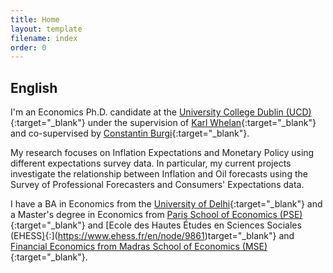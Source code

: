 ```yaml
---
title: Home
layout: template
filename: index
order: 0
---  
```


## English

I'm an Economics Ph.D. candidate at the [University College Dublin (UCD)](https://www.ucd.ie/economics/phd/){:target="_blank"} under the supervision of [Karl Whelan](https://karlwhelan.com/blog/){:target="_blank"} and co-supervised by [Constantin Burgi](https://www.musikbase.net/cgi-sys/suspendedpage.cgi){:target="_blank"}.

My research focuses on Inflation Expectations and Monetary Policy using different expectations survey data. In particular, my current projects investigate the relationship between Inflation and Oil forecasts using the Survey of Professional Forecasters and Consumers' Expectations data.

I have a BA in Economics from the [University of Delhi](https://www.du.ac.in/){:target="_blank"} and a Master's degree in Economics from [Paris School of Economics (PSE)](https://www.parisschoolofeconomics.eu/en/){:target="_blank"} and [Ecole des Hautes Études en Sciences Sociales (EHESS[)](){:](https://www.ehess.fr/en/node/9861)target="_blank"} and [Financial Economics from Madras School of Economics (MSE)](https://www.mse.ac.in/){:target="_blank"}.






